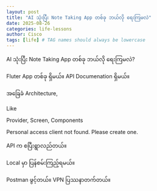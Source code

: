 ```yaml
---
layout: post
title: "AI သုံးပြီး Note Taking App တစ်ခု ဘယ်လို ရေးကြမလဲ"
date: 2025-08-26
categories: life-lessons
author: Cisco
tags: [life] # TAG names should always be lowercase
---
```

AI သုံးပြီး Note Taking App တစ်ခု ဘယ်လို ရေးကြမလဲ?


Fluter App တစ်ခု ရှိမယ်။
API Documenation ရှိမယ်။


အခြေခံ Architecture,

Like

Provider, Screen, Components




Personal access client not found. Please create one.

API က စပြီးရွာလည်တယ်။

Local မှာ ပြန်စမ်းကြည့်ရမယ်။

Postman ဖွင့်တယ်။ VPN ပြဿနာတက်တယ်။





